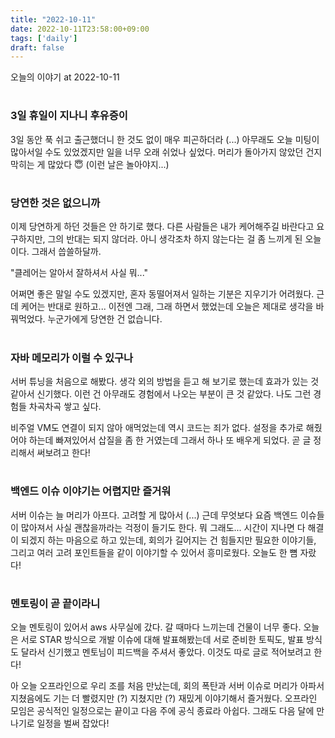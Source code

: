 ```yaml
---
title: "2022-10-11"
date: 2022-10-11T23:58:00+09:00
tags: ['daily']
draft: false
---
```

오늘의 이야기 at 2022-10-11
<!--more--> 

#
### 3일 휴일이 지나니 후유증이
3일 동안 푹 쉬고 출근했더니 한 것도 없이 매우 피곤하더라 (...) 
아무래도 오늘 미팅이 많아서일 수도 있었겠지만 일을 너무 오래 쉬었나 싶었다. 
머리가 돌아가지 않았던 건지 막히는 게 많았다 😇 (이런 날은 놀아야지...)


#
### 당연한 것은 없으니까
이제 당연하게 하던 것들은 안 하기로 했다. 
다른 사람들은 내가 케어해주길 바란다고 요구하지만, 그의 반대는 되지 않더라. 
아니 생각조차 하지 않는다는 걸 좀 느끼게 된 오늘이다. 
그래서 씁쓸하달까.

"클레어는 알아서 잘하셔서 사실 뭐..."

어쩌면 좋은 말일 수도 있겠지만, 혼자 동떨어져서 일하는 기분은 지우기가 어려웠다. 
근데 케어는 반대로 원하고... 이전엔 그래, 그래 하면서 했었는데 오늘은 제대로 생각을 바꿔먹었다. 
누군가에게 당연한 건 없습니다.


#
### 자바 메모리가 이럴 수 있구나
서버 튜닝을 처음으로 해봤다. 
생각 외의 방법을 듣고 해 보기로 했는데 효과가 있는 것 같아서 신기했다. 
이런 건 아무래도 경험에서 나오는 부분이 큰 것 같았다. 
나도 그런 경험들 차곡차곡 쌓고 싶다.

비주얼 VM도 연결이 되지 않아 애먹었는데 역시 코드는 죄가 없다. 
설정을 추가로 해줬어야 하는데 빠져있어서 삽질을 좀 한 거였는데 그래서 하나 또 배우게 되었다. 
곧 글 정리해서 써보려고 한다!


#
### 백엔드 이슈 이야기는 어렵지만 즐거워
서버 이슈는 늘 머리가 아프다. 
고려할 게 많아서 (...) 
근데 무엇보다 요즘 백엔드 이슈들이 많아져서 사실 괜찮을까라는 걱정이 들기도 한다. 
뭐 그래도... 시간이 지나면 다 해결이 되겠지 하는 마음으로 하고 있는데, 회의가 길어지는 건 힘들지만 필요한 이야기들, 그리고 여러 고려 포인트들을 같이 이야기할 수 있어서 흥미로웠다. 
오늘도 한 뼘 자랐다!


#
### 멘토링이 곧 끝이라니
오늘 멘토링이 있어서 aws 사무실에 갔다. 
갈 때마다 느끼는데 건물이 너무 좋다. 
오늘은 서로 STAR 방식으로 개발 이슈에 대해 발표해봤는데 서로 준비한 토픽도, 발표 방식도 달라서 신기했고 멘토님이 피드백을 주셔서 좋았다. 
이것도 따로 글로 적어보려고 한다!

아 오늘 오프라인으로 우리 조를 처음 만났는데, 회의 폭탄과 서버 이슈로 머리가 아파서 지쳤음에도 기는 더 빨렸지만 (?) 지쳤지만 (?) 재밌게 이야기해서 즐거웠다. 
오프라인 모임은 공식적인 일정으로는 끝이고 다음 주에 공식 종료라 아쉽다. 
그래도 다음 달에 만나기로 일정을 벌써 잡았다!